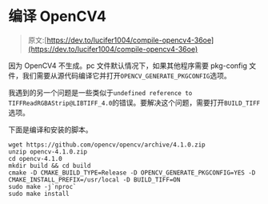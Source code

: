 # 编译 OpenCV4

> 原文:[https://dev.to/lucifer1004/compile-opencv4-36oe](https://dev.to/lucifer1004/compile-opencv4-36oe)

因为 OpenCV4 不生成。pc 文件默认情况下，如果其他程序需要 pkg-config 文件，我们需要从源代码编译它并打开`OPENCV_GENERATE_PKGCONFIG`选项。

我遇到的另一个问题是一些类似于`undefined reference to TIFFReadRGBAStrip@LIBTIFF_4.0`的错误。要解决这个问题，需要打开`BUILD_TIFF`选项。

下面是编译和安装的脚本。

```
wget https://github.com/opencv/opencv/archive/4.1.0.zip
unzip opencv-4.1.0.zip
cd opencv-4.1.0
mkdir build && cd build
cmake -D CMAKE_BUILD_TYPE=Release -D OPENCV_GENERATE_PKGCONFIG=YES -D CMAKE_INSTALL_PREFIX=/usr/local -D BUILD_TIFF=ON
sudo make -j`nproc`
sudo make install 
```